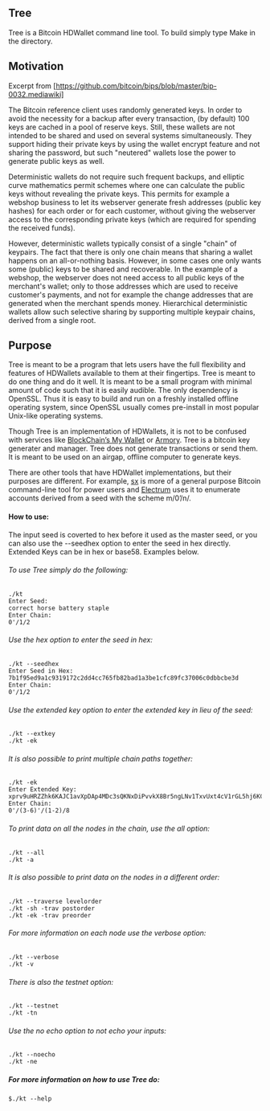 Tree
----------


Tree is a Bitcoin HDWallet command line tool. To build simply type Make in the directory.


Motivation
----------


Excerpt from [https://github.com/bitcoin/bips/blob/master/bip-0032.mediawiki]

The Bitcoin reference client uses randomly generated keys. In order to avoid the necessity for a backup after every transaction, (by default) 100 keys are cached in a pool of reserve keys. Still, these wallets are not intended to be shared and used on several systems simultaneously. They support hiding their private keys by using the wallet encrypt feature and not sharing the password, but such "neutered" wallets lose the power to generate public keys as well.

Deterministic wallets do not require such frequent backups, and elliptic curve mathematics permit schemes where one can calculate the public keys without revealing the private keys. This permits for example a webshop business to let its webserver generate fresh addresses (public key hashes) for each order or for each customer, without giving the webserver access to the corresponding private keys (which are required for spending the received funds).

However, deterministic wallets typically consist of a single "chain" of keypairs. The fact that there is only one chain means that sharing a wallet happens on an all-or-nothing basis. However, in some cases one only wants some (public) keys to be shared and recoverable. In the example of a webshop, the webserver does not need access to all public keys of the merchant's wallet; only to those addresses which are used to receive customer's payments, and not for example the change addresses that are generated when the merchant spends money. Hierarchical deterministic wallets allow such selective sharing by supporting multiple keypair chains, derived from a single root.

[https://github.com/bitcoin/bips/blob/master/bip-0032.mediawiki]:https://github.com/bitcoin/bips/blob/master/bip-0032.mediawiki

Purpose
----------


Tree is meant to be a program that lets users have the full flexibility and features of HDWallets available to them at their fingertips. Tree is meant to do one thing and do it well. It is meant to be a small program with minimal amount of code such that it is easily audible. The only dependency is OpenSSL. Thus it is easy to build and run on a freshly installed offline operating system, since OpenSSL usually comes pre-install in most popular Unix-like operating systems.

Though Tree  is an implementation of HDWallets, it is not to be confused with services like [BlockChain’s My Wallet](https://blockchain.info/wallet) or [Armory](https://bitcoinarmory.com/). Tree is a bitcoin key generater and manager. Tree does not generate transactions or send them. It is  meant to be used on an airgap, offline computer to generate keys.

There are other tools that have HDWallet implementations, but their purposes are different. For example, [sx](https://github.com/spesmilo/sx) is more of a general purpose Bitcoin command-line tool for power users and [Electrum](https://github.com/spesmilo/electrum) uses it to enumerate accounts derived from a seed with the scheme m/0’/n/.


#### How to use:

The input seed is coverted to hex before it used as the master seed, or you can also use the --seedhex option to enter the seed in hex directly. Extended Keys can be in hex or base58. Examples below.

###### To use Tree simply do the following:
    ./kt
    Enter Seed:
    correct horse battery staple
    Enter Chain:
    0'/1/2

###### Use the hex option to enter the seed in hex:
    ./kt --seedhex 
    Enter Seed in Hex:
    7b1f95ed9a1c9319172c2dd4cc765fb82bad1a3be1cfc89fc37006c0dbbcbe3d
    Enter Chain:
    0'/1/2
  
###### Use the extended key option to enter the extended key in lieu of the seed:
    ./kt --extkey 
    ./kt -ek 

###### It is also possible to print multiple chain paths together:
    ./kt -ek
    Enter Extended Key:
    xprv9uHRZZhk6KAJC1avXpDAp4MDc3sQKNxDiPvvkX8Br5ngLNv1TxvUxt4cV1rGL5hj6KCesnDYUhd7oWgT11eZG7XnxHrnYeSvkzY7d2bhkJ7
    Enter Chain:
    0'/(3-6)'/(1-2)/8

###### To print data on all the nodes in the chain, use the all option:
    ./kt --all
    ./kt -a

###### It is also possible to print data on the nodes in a different order:
    ./kt --traverse levelorder
    ./kt -sh -trav postorder
    ./kt -ek -trav preorder

###### For more information on each node use the verbose option:
    ./kt --verbose
    ./kt -v

###### There is also the testnet option:
    ./kt --testnet
    ./kt -tn

###### Use the no echo option to not echo your inputs:
    ./kt --noecho
    ./kt -ne

##### For more information on how to use Tree do:
    $./kt --help